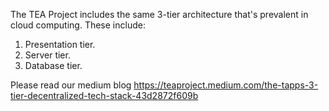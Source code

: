 The TEA Project includes the same 3-tier architecture that's prevalent in cloud computing. These include:

1. Presentation tier.
2. Server tier.
3. Database tier.

Please read our medium blog https://teaproject.medium.com/the-tapps-3-tier-decentralized-tech-stack-43d2872f609b  

